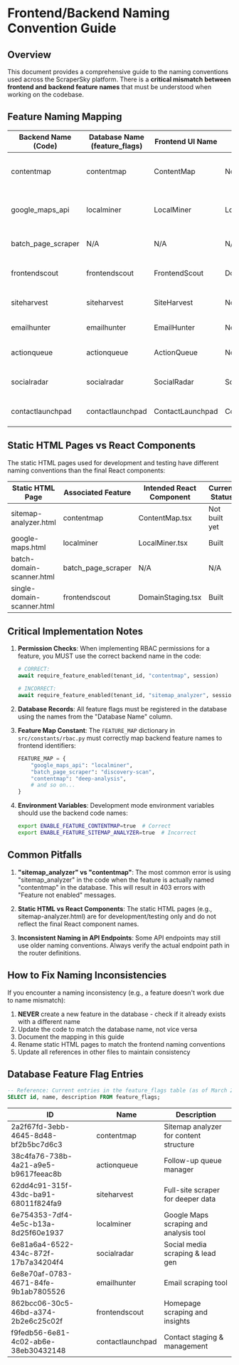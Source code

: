 # Frontend/Backend Naming Convention Guide

## Overview

This document provides a comprehensive guide to the naming conventions used across the ScraperSky platform. There is a **critical mismatch between frontend and backend feature names** that must be understood when working on the codebase.

## Feature Naming Mapping

| Backend Name (Code) | Database Name (feature_flags) | Frontend UI Name | Frontend Component | Description |
|---------------------|------------------------------|------------------|-------------------|-------------|
| contentmap          | contentmap                   | ContentMap       | Not built yet     | Sitemap analyzer for content structure |
| google_maps_api     | localminer                   | LocalMiner       | LocalMiner.tsx    | Google Maps scraping and analysis tool |
| batch_page_scraper  | N/A                          | N/A              | N/A               | Batch page scraping functionality |
| frontendscout       | frontendscout                | FrontendScout    | DomainStaging.tsx | Homepage scraping and insights |
| siteharvest         | siteharvest                  | SiteHarvest      | Not built yet     | Full-site scraper for deeper data |
| emailhunter         | emailhunter                  | EmailHunter      | Not built yet     | Email scraping tool |
| actionqueue         | actionqueue                  | ActionQueue      | Not built yet     | Follow-up queue manager |
| socialradar         | socialradar                  | SocialRadar      | SocialStaging.tsx | Social media scraping & lead gen |
| contactlaunchpad    | contactlaunchpad             | ContactLaunchpad | ContactStaging.tsx| Contact staging & management |

## Static HTML Pages vs React Components

The static HTML pages used for development and testing have different naming conventions than the final React components:

| Static HTML Page | Associated Feature | Intended React Component | Current Status |
|------------------|-------------------|--------------------------|----------------|
| sitemap-analyzer.html | contentmap | ContentMap.tsx | Not built yet |
| google-maps.html | localminer | LocalMiner.tsx | Built |
| batch-domain-scanner.html | batch_page_scraper | N/A | N/A |
| single-domain-scanner.html | frontendscout | DomainStaging.tsx | Built |

## Critical Implementation Notes

1. **Permission Checks**: When implementing RBAC permissions for a feature, you MUST use the correct backend name in the code:
   ```python
   # CORRECT:
   await require_feature_enabled(tenant_id, "contentmap", session)

   # INCORRECT:
   await require_feature_enabled(tenant_id, "sitemap_analyzer", session)
   ```

2. **Database Records**: All feature flags must be registered in the database using the names from the "Database Name" column.

3. **Feature Map Constant**: The `FEATURE_MAP` dictionary in `src/constants/rbac.py` must correctly map backend feature names to frontend identifiers:
   ```python
   FEATURE_MAP = {
       "google_maps_api": "localminer",
       "batch_page_scraper": "discovery-scan",
       "contentmap": "deep-analysis",
       # and so on...
   }
   ```

4. **Environment Variables**: Development mode environment variables should use the backend code names:
   ```bash
   export ENABLE_FEATURE_CONTENTMAP=true  # Correct
   export ENABLE_FEATURE_SITEMAP_ANALYZER=true  # Incorrect
   ```

## Common Pitfalls

1. **"sitemap_analyzer" vs "contentmap"**: The most common error is using "sitemap_analyzer" in the code when the feature is actually named "contentmap" in the database. This will result in 403 errors with "Feature not enabled" messages.

2. **Static HTML vs React Components**: The static HTML pages (e.g., sitemap-analyzer.html) are for development/testing only and do not reflect the final React component names.

3. **Inconsistent Naming in API Endpoints**: Some API endpoints may still use older naming conventions. Always verify the actual endpoint path in the router definitions.

## How to Fix Naming Inconsistencies

If you encounter a naming inconsistency (e.g., a feature doesn't work due to name mismatch):

1. **NEVER** create a new feature in the database - check if it already exists with a different name
2. Update the code to match the database name, not vice versa
3. Document the mapping in this guide
4. Rename static HTML pages to match the frontend naming conventions
5. Update all references in other files to maintain consistency

## Database Feature Flag Entries

```sql
-- Reference: Current entries in the feature_flags table (as of March 2024)
SELECT id, name, description FROM feature_flags;
```

| ID | Name | Description |
|----|------|-------------|
| 2a2f67fd-3ebb-4645-8d48-bf2b5bc7d6c3 | contentmap | Sitemap analyzer for content structure |
| 38c4fa76-738b-4a21-a9e5-b9617feeac8b | actionqueue | Follow-up queue manager |
| 62dd4c91-315f-43dc-ba91-68011f824fa9 | siteharvest | Full-site scraper for deeper data |
| 6e754353-7df4-4e5c-b13a-8d25f60e1937 | localminer | Google Maps scraping and analysis tool |
| 6e81a6a4-6522-434c-872f-17b7a34204f4 | socialradar | Social media scraping & lead gen |
| 6e8e70af-0783-4671-84fe-9b1ab7805526 | emailhunter | Email scraping tool |
| 862bcc06-30c5-46bd-a374-2b2e6c25c02f | frontendscout | Homepage scraping and insights |
| f9fedb56-6e81-4c02-ab6e-38eb30432148 | contactlaunchpad | Contact staging & management |

